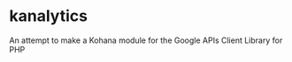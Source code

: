 kanalytics
==========

An attempt to make a Kohana module for the Google APIs Client Library for PHP
